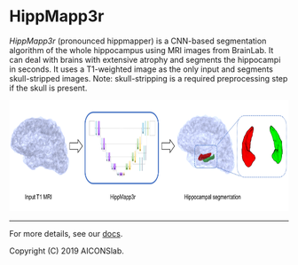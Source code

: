 # HippMapp3r

*HippMapp3r* (pronounced hippmapper) is a CNN-based segmentation algorithm of the whole hippocampus
using MRI images from BrainLab.
It can deal with brains with extensive atrophy and segments the hippocampi in seconds.
It uses a T1-weighted image as the only input and segments skull-stripped images.
Note: skull-stripping is a required preprocessing step if the skull is present.
<p align="center">
      <img src="docs/images/graph_abstract.png" alt="hippocampus pop-up window"
      width="600" height="200"/>
</p>


____________________________

For more details, see our [docs](https://hippmapp3r.readthedocs.io).

Copyright (C) 2019 AICONSlab.
